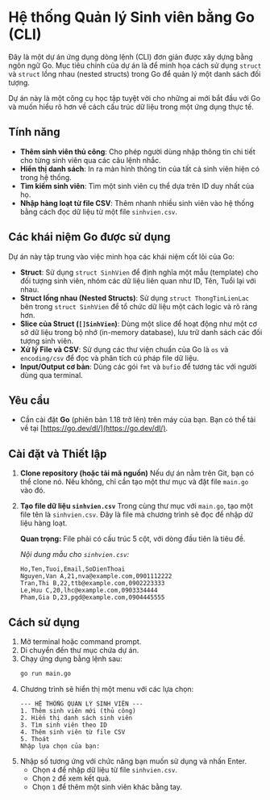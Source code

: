 # Hệ thống Quản lý Sinh viên bằng Go (CLI)

Đây là một dự án ứng dụng dòng lệnh (CLI) đơn giản được xây dựng bằng ngôn ngữ Go. Mục tiêu chính của dự án là để minh họa cách sử dụng `struct` và `struct` lồng nhau (nested structs) trong Go để quản lý một danh sách đối tượng.

Dự án này là một công cụ học tập tuyệt vời cho những ai mới bắt đầu với Go và muốn hiểu rõ hơn về cách cấu trúc dữ liệu trong một ứng dụng thực tế.

## Tính năng

-   **Thêm sinh viên thủ công**: Cho phép người dùng nhập thông tin chi tiết cho từng sinh viên qua các câu lệnh nhắc.
-   **Hiển thị danh sách**: In ra màn hình thông tin của tất cả sinh viên hiện có trong hệ thống.
-   **Tìm kiếm sinh viên**: Tìm một sinh viên cụ thể dựa trên ID duy nhất của họ.
-   **Nhập hàng loạt từ file CSV**: Thêm nhanh nhiều sinh viên vào hệ thống bằng cách đọc dữ liệu từ một file `sinhvien.csv`.

## Các khái niệm Go được sử dụng

Dự án này tập trung vào việc minh họa các khái niệm cốt lõi của Go:

-   **Struct**: Sử dụng `struct SinhVien` để định nghĩa một mẫu (template) cho đối tượng sinh viên, nhóm các dữ liệu liên quan như ID, Tên, Tuổi lại với nhau.
-   **Struct lồng nhau (Nested Structs)**: Sử dụng `struct ThongTinLienLac` bên trong `struct SinhVien` để tổ chức dữ liệu một cách logic và rõ ràng hơn.
-   **Slice của Struct (`[]SinhVien`)**: Dùng một slice để hoạt động như một cơ sở dữ liệu trong bộ nhớ (in-memory database), lưu trữ danh sách các đối tượng sinh viên.
-   **Xử lý File và CSV**: Sử dụng các thư viện chuẩn của Go là `os` và `encoding/csv` để đọc và phân tích cú pháp file dữ liệu.
-   **Input/Output cơ bản**: Dùng các gói `fmt` và `bufio` để tương tác với người dùng qua terminal.

## Yêu cầu

-   Cần cài đặt **Go** (phiên bản 1.18 trở lên) trên máy của bạn. Bạn có thể tải về tại [https://go.dev/dl/](https://go.dev/dl/).

## Cài đặt và Thiết lập

1.  **Clone repository (hoặc tải mã nguồn)**
    Nếu dự án nằm trên Git, bạn có thể clone nó. Nếu không, chỉ cần tạo một thư mục và đặt file `main.go` vào đó.

2.  **Tạo file dữ liệu `sinhvien.csv`**
    Trong cùng thư mục với `main.go`, tạo một file tên là `sinhvien.csv`. Đây là file mà chương trình sẽ đọc để nhập dữ liệu hàng loạt.

    **Quan trọng:** File phải có cấu trúc 5 cột, với dòng đầu tiên là tiêu đề.

    *Nội dung mẫu cho `sinhvien.csv`:*
    ```csv
    Ho,Ten,Tuoi,Email,SoDienThoai
    Nguyen,Van A,21,nva@example.com,0901112222
    Tran,Thi B,22,ttb@example.com,0902223333
    Le,Huu C,20,lhc@example.com,0903334444
    Pham,Gia D,23,pgd@example.com,0904445555
    ```

## Cách sử dụng

1.  Mở terminal hoặc command prompt.
2.  Di chuyển đến thư mục chứa dự án.
3.  Chạy ứng dụng bằng lệnh sau:
    ```sh
    go run main.go
    ```
4.  Chương trình sẽ hiển thị một menu với các lựa chọn:
    ```
    --- HỆ THỐNG QUẢN LÝ SINH VIÊN ---
    1. Thêm sinh viên mới (thủ công)
    2. Hiển thị danh sách sinh viên
    3. Tìm sinh viên theo ID
    4. Thêm sinh viên từ file CSV
    5. Thoát
    Nhập lựa chọn của bạn:
    ```
5.  Nhập số tương ứng với chức năng bạn muốn sử dụng và nhấn Enter.
    -   Chọn `4` để nhập dữ liệu từ file `sinhvien.csv`.
    -   Chọn `2` để xem kết quả.
    -   Chọn `1` để thêm một sinh viên khác bằng tay.